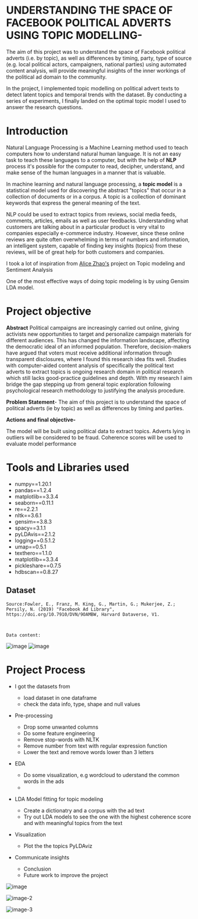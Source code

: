 # UNDERSTANDING THE SPACE OF FACEBOOK POLITICAL ADVERTS USING TOPIC MODELLING- #

The aim of this project was to understand the space of Facebook political adverts (i.e. by topic), 
as well as differences by timing, party, type of source (e.g. local political actors, campaigners, national parties) 
using automated content analysis, will provide meaningful insights of the inner workings of the political ad domain to the community.
 
In the project, I implemented topic modelling on political advert texts to detect latent topics and 
temporal trends with the dataset. By conducting a series of experiments, I finally landed on the optimal topic model 
I used to answer the research questions.
 
# Introduction #

Natural Language Processing is a Machine Learning method used to teach computers how to understand natural human language. It is not an easy task to teach these languages to a computer, but with the help of **NLP** process it's possible for the computer to read, decipher, understand, and make sense of the human languages in a manner that is valuable. 

In machine learning and natural language processing, a **topic model** is a statistical model used for discovering the abstract "topics" that occur in a collection of documents or in a corpus. A topic is a collection of dominant keywords that express the general meaning of the text.

NLP could be used to extract topics from reviews, social media feeds, comments, articles, emails as well as user feedbacks. Understanding what customers are talking about in a particular product is very vital to companies especially e-commerce industry. However, since these online reviews are quite often overwhelming in terms of numbers and information, an intelligent system, capable of finding key insights (topics) from these reviews, will be of great help for both customers and companies.


I took a lot of inspiration from [Alice Zhao's](https://github.com/adashofdata/nlp-in-python-tutorial) project on Topic modeling and Sentiment Analysis

One of the most effective ways of doing topic modeling is by using Gensim LDA model. 

# Project objective #
  **Abstract**
  Political campaigns are increasingly carried out online, giving activists new opportunities to target and personalize campaign materials for different audiences. This has changed the information landscape, affecting the democratic ideal of an informed population. Therefore, decision-makers have argued that voters must receive additional information through transparent disclosures, where I found this research idea fits well. Studies with computer-aided content analysis of specifically the political text adverts to extract topics is ongoing research domain in political research which still lacks good-practice guidelines and depth. With my research I aim bridge the gap stepping up from general topic exploration following psychological research methodology to justifying the analysis procedure.

**Problem Statement**- The aim of this project is to understand the space of political adverts (ie by topic) as well as differences by timing and parties.

**Actions and final objective-**

The model will be built using political data to extract topics.
Adverts lying in outliers will be considered to be fraud.
Coherence scores will be used to evaluate model performance
  # Tools and Libraries used #

* numpy==1.20.1
* pandas==1.2.4
* matplotlib==3.3.4
* seaborn==0.11.1
* re==2.2.1
* nltk==3.6.1
* gensim==3.8.3
* spacy==3.1.1
* pyLDAvis==2.1.2
* logging==0.5.1.2
* umap==0.5.1
* texthero==1.1.0
* matplotlib==3.3.4
* pickleshare==0.7.5
* hdbscan==0.8.27
  
## Dataset ##

    Source:Fowler, E., Franz, M. King, G., Martin, G.; Mukerjee, Z.; Persily, N. (2019) "Facebook Ad Library", https://doi.org/10.7910/DVN/9OAMBW, Harvard Dataverse, V1.
    

        
    Data content:
   ![image](https://user-images.githubusercontent.com/66571017/132332987-29ae972c-67a9-4ee8-9901-570648a59053.png)
   ![image](https://user-images.githubusercontent.com/66571017/132333060-3c78d6d5-5116-4bee-977b-48dda1205344.png)

    

# Project Process #
* I got the datasets from   
   * load dataset in one dataframe
   * check the data info, type, shape and null values
* Pre-processing
   * Drop some unwanted columns
   * Do some feature engineering
   * Remove stop-words with NLTK
   * Remove number from text with regular expression function
   * Lower the text and remove words lower than 3 letters
 
* EDA
    * Do some visualization, e.g wordcloud to uderstand the common words in the ads
    * 
* LDA Model fitting for topic modeling 
   * Create a dictionatry and a corpus with the ad text  
   * Try out LDA models  to see the one with the highest coherence score and with meaningful topics from the text

* Visualization
   * Plot the the topics PyLDAviz
  
*  Communicate insights
   * Conclusion
   * Future work to improve the project
     
![image](https://github.com/farz1313/Farz-Projects/assets/66571017/8d836ea1-0b26-49b5-a04f-240d7995f637)

![image-2](https://github.com/farz1313/Farz-Projects/assets/66571017/36e02457-d7d2-434b-90cd-c0180af94a79)

![image-3](https://github.com/farz1313/Farz-Projects/assets/66571017/b8e8a1dc-76ba-45bb-adc3-d8e99ef51383)
